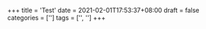 +++
title = 'Test'
date = 2021-02-01T17:53:37+08:00
draft = false
categories = ['']
tags = ['', '']
+++



<!--more-->